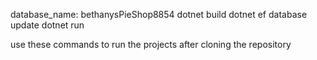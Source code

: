 database_name: bethanysPieShop8854
dotnet build 
dotnet ef database update
dotnet run

use these commands to run the projects after cloning the repository
